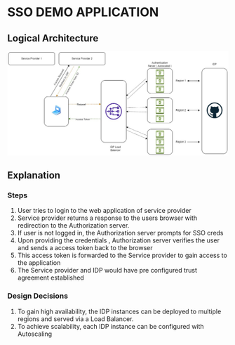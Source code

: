 # SSO DEMO APPLICATION

## Logical Architecture

![SSO logical architecture](https://github.com/AswathyG/sso-demo-v2/blob/main/static/vmware.jpg?raw=true)

## Explanation

### Steps

1. User tries to login to the web application of service provider
2. Service provider returns a response to the users browser with redirection to the Authorization server.
3. If user is not logged in, the Authorization server prompts for SSO creds
4. Upon providing the credentials , Authorization server verifies the user and sends a access token back to the browser
5. This access token is forwarded to the Service provider to gain access to the application
6. The Service provider and IDP would have pre configured trust agreement established

### Design Decisions

1. To gain high availability, the IDP instances can be deployed to multiple regions and served via a Load Balancer.
2. To achieve scalability, each IDP instance can be configured with Autoscaling
